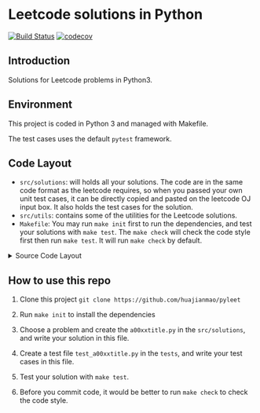# Leetcode solutions in Python

[![Build Status](https://travis-ci.org/huajianmao/pyleet.svg?branch=master)](https://travis-ci.org/huajianmao/pyleet)
[![codecov](https://codecov.io/gh/huajianmao/pyleet/branch/master/graph/badge.svg)](https://codecov.io/gh/huajianmao/pyleet)

## Introduction
Solutions for Leetcode problems in Python3.

## Environment
This project is coded in Python 3 and managed with Makefile.

The test cases uses the default `pytest` framework.

## Code Layout
 - `src/solutions`: will holds all your solutions.
  The code are in the same code format as the leetcode requires,
  so when you passed your own unit test cases, it can be directly copied and pasted on the leetcode OJ input box.
  It also holds the test cases for the solution.
 - `src/utils`: contains some of the utilities for the Leetcode solutions.
 - `Makefile`: You may run `make init` first to run the dependencies, and test your solutions with `make test`.
  The `make check` will check the code style first then run `make test`.
  It will run `make check` by default.
 
 
<details><summary>Source Code Layout</summary>
<p>

``` shell
.
├── LICENSE
├── MANIFEST.in
├── Makefile
├── README.md
├── requirements.txt
├── setup.py
├── src
│   ├── __init__.py
│   ├── solutions
│   │   ├── __init__.py
│   │   ├── a0000blank.py
│   │   └── a0001twosum.py
│   └── utils
│       └── __init__.py
├── test_requirements.txt
└── tests
    ├── __init__.py
    ├── test_a0000blank.py
    └── test_a0001twosum.py
```
</p>
</details>

## How to use this repo
 1. Clone this project
   `
   git clone https://github.com/huajianmao/pyleet
   `

 2. Run `make init` to install the dependencies
 
 3. Choose a problem and create the `a00xxtitle.py` in the `src/solutions`, and write your solution in this file.
 
 4. Create a test file `test_a00xxtitle.py` in the `tests`, and write your test cases in this file.
 
 5. Test your solution with `make test`.
 
 6. Before you commit code, it would be better to run `make check` to check the code style.
 

